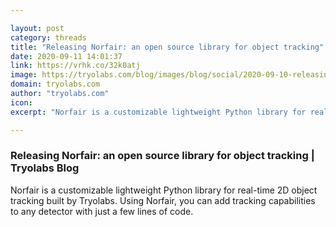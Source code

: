 ```yaml
---

layout: post
category: threads
title: "Releasing Norfair: an open source library for object tracking"
date: 2020-09-11 14:01:37
link: https://vrhk.co/32k0atj
image: https://tryolabs.com/blog/images/blog/social/2020-09-10-releasing-norfair-an-open-source-library-for-object-tracking.0f01d64d.png
domain: tryolabs.com
author: "tryolabs.com"
icon: 
excerpt: "Norfair is a customizable lightweight Python library for real-time 2D object tracking built by Tryolabs. Using Norfair, you can add tracking capabilities to any detector with just a few lines of code."

---
```


### Releasing Norfair: an open source library for object tracking | Tryolabs Blog

Norfair is a customizable lightweight Python library for real-time 2D object tracking built by Tryolabs. Using Norfair, you can add tracking capabilities to any detector with just a few lines of code.